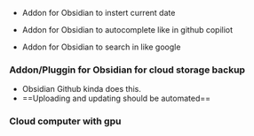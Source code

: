 - Addon for Obsidian to instert current date

- Addon for Obsidian to autocomplete like in github copiliot

- Addon for Obsidian to search in like google

### Addon/Pluggin for Obsidian for cloud storage backup 
- Obsidian Github kinda does this. 
- ==Uploading and updating should be automated==  

### Cloud computer with gpu